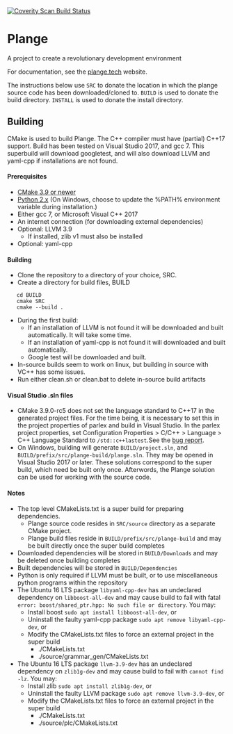 <a href="https://scan.coverity.com/projects/coder0xff-plange">
  <img alt="Coverity Scan Build Status"
       src="https://scan.coverity.com/projects/14241/badge.svg"/>
</a>

# Plange
A project to create a revolutionary development environment

For documentation, see the [plange.tech](http://plange.tech) website.

The instructions below use `SRC` to donate the location in which the plange source code has been downloaded/cloned to. `BUILD` is used to donate the build directory. `INSTALL` is used to donate the install directory.

## Building
CMake is used to build Plange. The C++ compiler must have (partial) C++17 support. Build has been tested on Visual Studio 2017, and gcc 7. This superbuild will download googletest, and will also download LLVM and yaml-cpp if installations are not found.

#### Prerequisites
 * [CMake 3.9 or newer](https://cmake.org/download/)
 * [Python 2.x](https://www.python.org/downloads/) (On Windows, choose to update the %PATH% environment variable during installation.)
 * Either gcc 7, or Microsoft Visual C++ 2017
 * An internet connection (for downloading external dependencies)
 * Optional: LLVM 3.9
   * If installed, zlib v1 must also be installed
 * Optional: yaml-cpp

#### Building
 * Clone the repository to a directory of your choice, SRC.
 * Create a directory for build files, BUILD
 ```
    cd BUILD
    cmake SRC
    cmake --build .
 ```
 * During the first build:
   * If an installation of LLVM is not found it will be downloaded and built automatically. It will take some time.
   * If an installation of yaml-cpp is not found it will downloaded and built automatically.
   * Google test will be downloaded and built.
 * In-source builds seem to work on linux, but building in source with VC++ has some issues.
 * Run either clean.sh or clean.bat to delete in-source build artifacts
 
 #### Visual Studio .sln files
 * CMake 3.9.0-rc5 does not set the language standard to C++17 in the generated project files. For the time being, it is necessary to set this in the project properties of parlex and build in Visual Studio. In the parlex project properties, set Configuration Properties > C/C++ > Language > C++ Language Standard to `/std::c++lastest`.See the [bug report](https://gitlab.kitware.com/cmake/cmake/issues/17028).
 * On Windows, building will generate `BUILD/project.sln`, and `BUILD/prefix/src/plange-build/plange.sln`. They may be opened in Visual Studio 2017 or later. These solutions correspond to the super build, which need be built only once. Afterwords, the Plange solution can be used for working with the source code.

#### Notes
 * The top level CMakeLists.txt is a super build for preparing dependencies.
   * Plange source code resides in `SRC/source` directory as a separate CMake project.
   * Plange build files reside in `BUILD/prefix/src/plange-build` and may be built directly once the super build completes
 * Downloaded dependencies will be stored in `BUILD/Downloads` and may be deleted once building completes
 * Built dependencies will be stored in `BUILD/Dependencies`
 * Python is only required if LLVM must be built, or to use miscellaneous python programs within the repository
 * The Ubuntu 16 LTS package `libyaml-cpp-dev` has an undeclared dependency on `libboost-all-dev` and may cause build to fail with fatal `error: boost/shared_ptr.hpp: No such file or directory`. You may:
   * Install boost `sudo apt install libboost-all-dev`, or
   * Uninstall the faulty yaml-cpp package `sudo apt remove libyaml-cpp-dev`, or
   * Modify the CMakeLists.txt files to force an external project in the super build
     * ./CMakeLists.txt
     * ./source/grammar_gen/CMakeLists.txt
 * The Ubuntu 16 LTS package `llvm-3.9-dev` has an undeclared dependency on `zlib1g-dev` and may cause build to fail with `cannot find -lz`. You may:
   * Install zlib `sudo apt install zlib1g-dev`, or
   * Uninstall the faulty LLVM package `sudo apt remove llvm-3.9-dev`, or
   * Modify the CMakeLists.txt files to force an external project in the super build
     * ./CMakeLists.txt
     * ./source/plc/CMakeLists.txt
 
